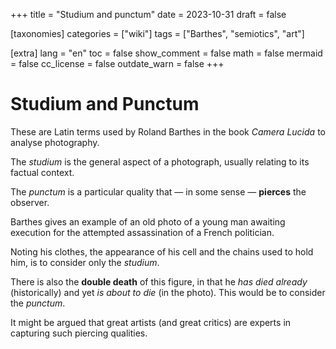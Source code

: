 +++
title = "Studium and punctum"
date = 2023-10-31
draft = false

[taxonomies]
categories = ["wiki"]
tags = ["Barthes", "semiotics", "art"]

[extra]
lang = "en"
toc = false
show_comment = false
math = false
mermaid = false
cc_license = false
outdate_warn = false
+++

# Studium and Punctum

These are Latin terms used by Roland Barthes in the book *Camera
Lucida* to analyse photography.

The *studium* is the general aspect of a photograph, usually relating
to its factual context.

The *punctum* is a particular quality that — in some sense —
**pierces** the observer.

Barthes gives an example of an old photo of a young man awaiting
execution for the attempted assassination of a French politician. 

Noting his clothes, the appearance of his cell and the chains
used to hold him, is to consider only the *studium*. 

There is also the **double death** of this figure, in that he
*has died already* (historically) and yet *is about to die* (in the
photo).
This would be to consider the *punctum*.

It might be argued that great artists (and great critics) are experts
in capturing such piercing qualities.
